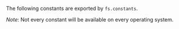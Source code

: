 
The following constants are exported by `fs.constants`.

*Note*: Not every constant will be available on every operating system.

